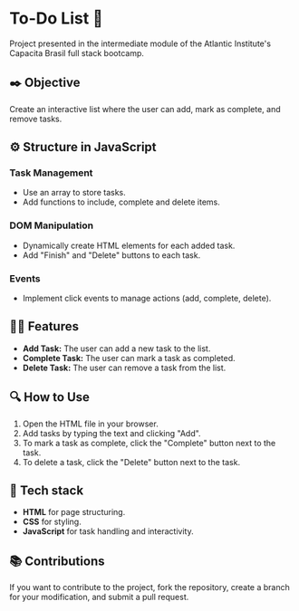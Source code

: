 # To-Do List 📌

Project presented in the intermediate module of the Atlantic Institute's Capacita Brasil full stack bootcamp.

## ✒️ Objective

Create an interactive list where the user can add, mark as complete, and remove tasks.

## ⚙️ Structure in JavaScript

### Task Management
- Use an array to store tasks.
- Add functions to include, complete and delete items.

### DOM Manipulation
- Dynamically create HTML elements for each added task.
- Add "Finish" and "Delete" buttons to each task.

### Events
- Implement click events to manage actions (add, complete, delete).

## 👩‍💻 Features
- **Add Task:** The user can add a new task to the list.
- **Complete Task:** The user can mark a task as completed.
- **Delete Task:** The user can remove a task from the list.

## 🔍 How to Use
1. Open the HTML file in your browser.
2. Add tasks by typing the text and clicking "Add".
3. To mark a task as complete, click the "Complete" button next to the task.
4. To delete a task, click the "Delete" button next to the task.

## 🔗 Tech stack
- **HTML** for page structuring.
- **CSS** for styling.
- **JavaScript** for task handling and interactivity.

## 📚 Contributions
If you want to contribute to the project, fork the repository, create a branch for your modification, and submit a pull request.
